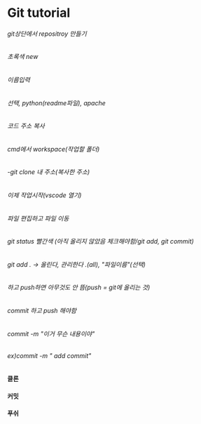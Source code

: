 # Git tutorial
###### git상단에서 repositroy 만들기
###### 초록색 new
###### 이름입력
###### 선택, python(readme파일), apache
###### 코드 주소 복사
###### cmd에서 workspace(작업할 폴더)
###### -git clone 내 주소(복사한 주소)
###### 이제 작업시작(vscode 열기)
###### 파일 편집하고 파일 이동
###### git status 빨간색 (아직 올리지 않았음 체크해야함/git add, git commit)

###### git add . -> 올린다, 관리한다 .(all), "파일이름"(선택)
###### 하고 push하면 아무것도 안 뜸(push = git에 올리는 것)
###### commit 하고 push 해야함
###### commit -m "이거 무슨 내용이야"
###### ex)commit -m " add commit"

#### 클론
#### 커밋
#### 푸쉬